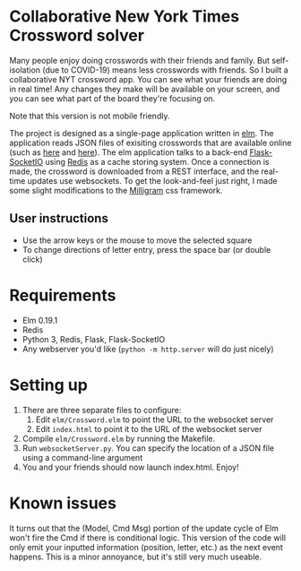 # Collaborative New York Times Crossword solver

Many people enjoy doing crosswords with their friends and family. But self-isolation (due to COVID-19) means less crosswords with friends. So I built a collaborative NYT crossword app. You can see what your friends are doing in real time! Any changes they make will be available on your screen, and you can see what part of the board they're focusing on.

Note that this version is not mobile friendly.

The project is designed as a single-page application written in [elm](https://elm-lang.org/). The application reads JSON files of exisiting crosswords that are available online (such as [here](https://www.xwordinfo.com/JSON/) and [here](https://github.com/doshea/nyt_crosswords)). The elm application talks to a back-end [Flask-SocketIO](https://flask-socketio.readthedocs.io/en/latest/) using [Redis](https://redis.io/) as a cache storing system. Once a connection is made, the crossword is downloaded from a REST interface, and the real-time updates use websockets. To get the look-and-feel just right, I made some slight modifications to the [Milligram](https://milligram.io/) css framework.

## User instructions

* Use the arrow keys or the mouse to move the selected square
* To change directions of letter entry, press the space bar (or double click)

# Requirements

* Elm 0.19.1
* Redis
* Python 3, Redis, Flask, Flask-SocketIO
* Any webserver you'd like (`python -m http.server` will do just nicely)

# Setting up

1. There are three separate files to configure:
    1. Edit `elm/Crossword.elm` to point the URL to the websocket server
    2. Edit `index.html` to point it to the URL of the websocket server
2. Compile `elm/Crossword.elm` by running the Makefile. 
3. Run `websocketServer.py`. You can specify the location of a JSON file using a command-line argument
4. You and your friends should now launch index.html. Enjoy!

# Known issues

It turns out that the (Model, Cmd Msg) portion of the update cycle of Elm won't fire the Cmd if there is conditional logic. This version of the code will only emit your inputted information (position, letter, etc.) as the next event happens. This is a minor annoyance, but it's still very much useable.



